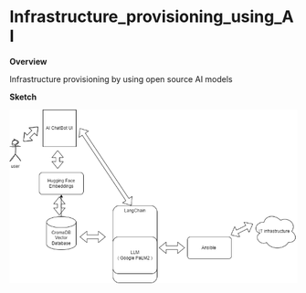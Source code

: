 # Infrastructure_provisioning_using_AI

**Overview**

Infrastructure provisioning  by using open source AI models 

**Sketch**

![alt text](https://github.com/brukeshkumar/Infrastructure_provisioning_using_AI/blob/dev-release/img/design.png?raw=true)
